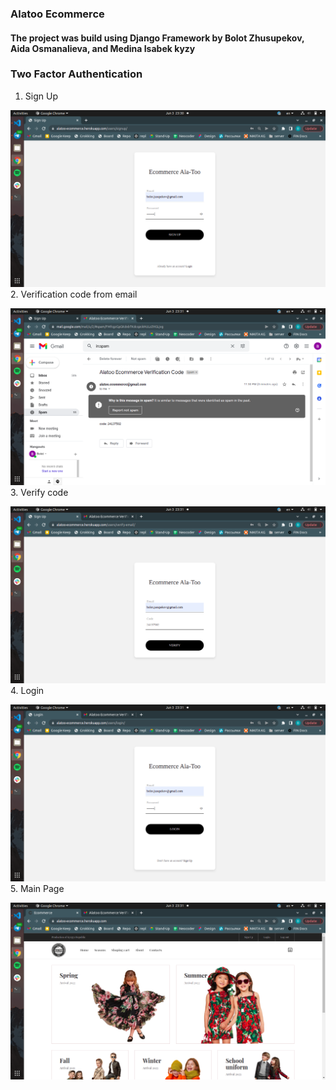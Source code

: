 ### Alatoo Ecommerce
#### The project was build using Django Framework by Bolot Zhusupekov, Aida Osmanalieva, and Medina Isabek kyzy
### Two Factor Authentication
1. Sign Up

![Signup](readme_images/signup.png)
2. Verification code from email

![Email](readme_images/email.png)
3. Verify code

![Verify](readme_images/verify_code.png)
4. Login

![Login](readme_images/login.png)
5. Main Page

![Main Page](readme_images/main.png)
